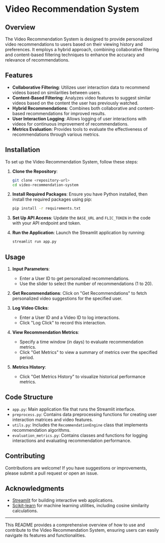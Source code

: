 # Video Recommendation System

## Overview

The Video Recommendation System is designed to provide personalized video recommendations to users based on their viewing history and preferences. It employs a hybrid approach, combining collaborative filtering and content-based filtering techniques to enhance the accuracy and relevance of recommendations.

## Features

- **Collaborative Filtering**: Utilizes user interaction data to recommend videos based on similarities between users.
- **Content-Based Filtering**: Analyzes video features to suggest similar videos based on the content the user has previously watched.
- **Hybrid Recommendations**: Combines both collaborative and content-based recommendations for improved results.
- **User Interaction Logging**: Allows logging of user interactions with videos for continuous improvement of recommendations.
- **Metrics Evaluation**: Provides tools to evaluate the effectiveness of recommendations through various metrics.

## Installation

To set up the Video Recommendation System, follow these steps:

1. **Clone the Repository**:
   ```bash
   git clone <repository-url>
   cd video-recommendation-system
   ```

2. **Install Required Packages**:
   Ensure you have Python installed, then install the required packages using pip:
   ```bash
   pip install -r requirements.txt
   ```

3. **Set Up API Access**:
   Update the `BASE_URL` and `FLIC_TOKEN` in the code with your API endpoint and token.

4. **Run the Application**:
   Launch the Streamlit application by running:
   ```bash
   streamlit run app.py
   ```

## Usage

1. **Input Parameters**:
   - Enter a User ID to get personalized recommendations.
   - Use the slider to select the number of recommendations (1 to 20).

2. **Get Recommendations**:
   Click on "Get Recommendations" to fetch personalized video suggestions for the specified user.

3. **Log Video Clicks**:
   - Enter a User ID and a Video ID to log interactions.
   - Click "Log Click" to record this interaction.

4. **View Recommendation Metrics**:
   - Specify a time window (in days) to evaluate recommendation metrics.
   - Click "Get Metrics" to view a summary of metrics over the specified period.

5. **Metrics History**:
   - Click "Get Metrics History" to visualize historical performance metrics.

## Code Structure

- `app.py`: Main application file that runs the Streamlit interface.
- `preprocess.py`: Contains data preprocessing functions for creating user interaction matrices and video features.
- `utils.py`: Includes the `RecommendationEngine` class that implements recommendation algorithms.
- `evaluation_metrics.py`: Contains classes and functions for logging interactions and evaluating recommendation performance.

## Contributing

Contributions are welcome! If you have suggestions or improvements, please submit a pull request or open an issue.


## Acknowledgments

- [Streamlit](https://streamlit.io/) for building interactive web applications.
- [Scikit-learn](https://scikit-learn.org/stable/) for machine learning utilities, including cosine similarity calculations.

---

This README provides a comprehensive overview of how to use and contribute to the Video Recommendation System, ensuring users can easily navigate its features and functionalities.

